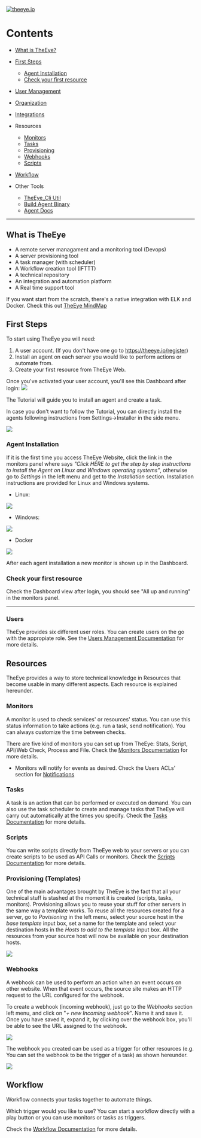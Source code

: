[![theeye.io](https://theeye.io/img/logo2.png)](https://theeye.io)

# Contents
  - [What is TheEye?](#what-is-theeye)
  - [First Steps](#first-steps)
    - [Agent Installation](#agent-installation)
    - [Check your first resource](#check-your-first-resource)

  - [User Management](users)
  - [Organization](#organization)
  - [Integrations](#integrations)

  - Resources
    - [Monitors](#monitors)
    - [Tasks](#tasks)
    - [Provisioning](#provisioning-templates)
    - [Webhooks](#webhooks)
    - [Scripts](#scripts)

  - [Workflow](#workflow)

  - Other Tools
    - [TheEye_Cli Util](cli)
    - [Build Agent Binary](agent/binary_build.md)
    - [Agent Docs](agent)

------------------

## What is TheEye
  * A remote server managament and a monitoring tool (Devops)
  * A server provisioning tool
  * A task manager (with scheduler)
  * A Workflow creation tool (IFTTT)
  * A technical repository
  * An integration and automation platform
  * A Real time support tool


If you want start from the scratch, there's a native integration with ELK and Docker.
Check this out [TheEye MindMap](https://atlas.mindmup.com/2017/11/7f1f2fb0d53611e7a974c121a32f69bf/theeye_functional_mindmap_es/index.html)


## First Steps
To start using TheEye you will need:
1. A user account. (If you don't have one go to https://theeye.io/register)
2. Install an agent on each server you would like to perform actions or automate from.
3. Create your first resource from TheEye Web.

Once you've activated your user account, you'll see this Dashboard after login:
![](images/FirstTimeLogin.jpg)

The Tutorial will guide you to install an agent and create a task.

In case you don't want to follow the Tutorial, you can directly install the agents following instructions from Settings->Installer in the side menu.

![](images/Settings.jpg)

### Agent Installation
If it is the first time you access TheEye Website, click the link in the monitors panel where says _"Click HERE to get the step by step instructions to install the Agent on Linux and Windows operating systems"_, otherwise go to _Settings_ in the left menu and get to the _Installation_ section. Installation instructions are provided for Linux and Windows systems.

+ Linux:

![](images/LinuxAgentInstall.jpg)

+ Windows:

![](images/WindowsAgentInstall.jpg)

+ Docker

![](images/DockerAgentInstall.jpg)

After each agent installation a new monitor is shown up in the Dashboard.

### Check your first resource
Check the Dashboard view after login, you should see "All up and running" in the monitors panel.

------------------------------

### Users
TheEye provides six different user roles. You can create users on the go with the appropiate role.
See the [Users Management Documentation](users) for more details.

## Resources
TheEye provides a way to store technical knowledge in Resources that become usable in many different aspects. Each resource is explained hereunder.

### Monitors
A monitor is used to check services' or resources' status. You can use this status information to take actions (e.g. run a task, send notification).
You can always customize the time between checks.

There are five kind of monitors you can set up from TheEye: Stats, Script, API/Web Check, Process and File.
Check the [Monitors Documentation](monitors) for more details.

+ Monitors will notify for events as desired. Check the Users ACLs' section for [Notifications](users#acls-1)

### Tasks
A task is an action that can be performed or executed on demand. You can also use the task scheduler to create and manage tasks that TheEye will carry out automatically at the times you specify. Check the [Tasks Documentation](tasks) for more details.


### Scripts
You can write scripts directly from TheEye web to your servers or you can create scripts to be used as API Calls or monitors.
Check the [Scripts Documentation](scripts) for more details.


### Provisioning (Templates)

One of the main advantages brought by TheEye is the fact that all your technical stuff is stashed at the moment it is created (scripts, tasks, monitors). Provisioning allows you to reuse your stuff for other servers in the same way a template works.
To reuse all the resources created for a server, go to _Povisioning_ in the left menu, select your source host in the _base template_ input box, set a name for the template and select your destination hosts in the _Hosts to add to the template_ input box.
All the resources from your source host will now be available on your destination hosts.

![](https://github.com/patobas/docs/blob/master/template.gif)

### Webhooks
A webhook can be used to perform an action when an event occurs on other website. When that event occurs, the source site makes an HTTP request to the URL configured for the webhook.

To create a webhook (incoming webhook), just go to the _Webhooks_ section left menu, and click on "_+ new Incoming webhook_". Name it and save it. Once you have saved it, expand it, by clicking over the webhook box, you'll be able to see the URL assigned to the webhook.

![](images/webhookexpanded.jpg)

The webhook you created can be used as a trigger for other resources (e.g. You can set the webhook to be the trigger of a task) as shown hereunder.

![](https://github.com/patobas/docs/blob/master/webhook.gif)


## Workflow

Workflow connects your tasks together to automate things.

Which trigger would you like to use?
You can start a workflow directly with a play button or you can use monitors or tasks as triggers.

Check the [Workflow Documentation](workflow) for more details.
